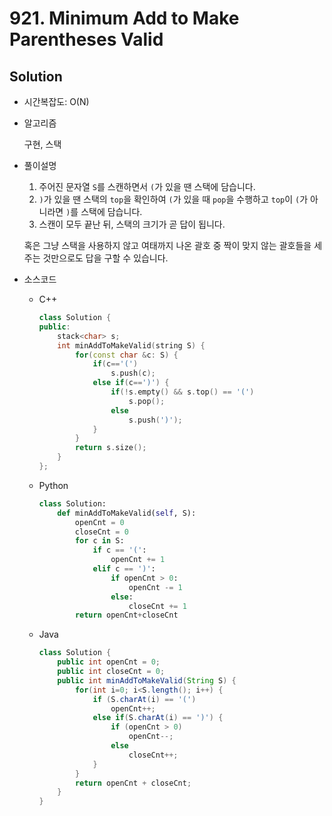 # 921. Minimum Add to Make Parentheses Valid

## Solution

- 시간복잡도: O(N)

- 알고리즘

  구현, 스택

- 풀이설명

  1. 주어진 문자열 `S`를 스캔하면서 `(`가 있을 땐 스택에 담습니다.
  2. `)`가 있을 땐 스택의 `top`을 확인하여 `(`가 있을 때 `pop`을 수행하고 `top`이 `(`가 아니라면 `)`를 스택에 담습니다.
  3. 스캔이 모두 끝난 뒤, 스택의 크기가 곧 답이 됩니다.

  혹은 그냥 스택을 사용하지 않고 여태까지 나온 괄호 중 짝이 맞지 않는 괄호들을 세주는 것만으로도 답을 구할 수 있습니다.

- 소스코드

  - C++

    ```C++
    class Solution {
    public:
        stack<char> s;
        int minAddToMakeValid(string S) {
            for(const char &c: S) {
                if(c=='(')
                    s.push(c);
                else if(c==')') {
                    if(!s.empty() && s.top() == '(')
                        s.pop();
                    else
                        s.push(')');
                }
            }
            return s.size();
        }
    };
    ```

  - Python

    ```Python
    class Solution:
        def minAddToMakeValid(self, S):
            openCnt = 0
            closeCnt = 0
            for c in S:
                if c == '(':
                    openCnt += 1
                elif c == ')':
                    if openCnt > 0:
                        openCnt -= 1
                    else:
                        closeCnt += 1
            return openCnt+closeCnt
    ```

  - Java

    ```Java
    class Solution {
        public int openCnt = 0;
        public int closeCnt = 0;
        public int minAddToMakeValid(String S) {
            for(int i=0; i<S.length(); i++) {
                if (S.charAt(i) == '(')
                    openCnt++;
                else if(S.charAt(i) == ')') {
                    if (openCnt > 0)
                        openCnt--;
                    else
                        closeCnt++;
                }
            }
            return openCnt + closeCnt;
        }
    }
    ```

    